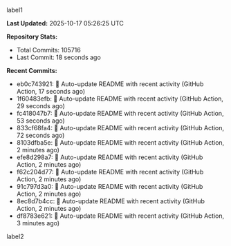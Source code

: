 
label1 
<!-- ACTIVITY_START -->
**Last Updated:** 2025-10-17 05:26:25 UTC

**Repository Stats:**
- Total Commits: 105716
- Last Commit: 18 seconds ago

**Recent Commits:**
- eb0c743921: 🤖 Auto-update README with recent activity (GitHub Action, 17 seconds ago)
- 1f60483efb: 🤖 Auto-update README with recent activity (GitHub Action, 29 seconds ago)
- fc418047b7: 🤖 Auto-update README with recent activity (GitHub Action, 53 seconds ago)
- 833cf68fa4: 🤖 Auto-update README with recent activity (GitHub Action, 72 seconds ago)
- 8103dfba5e: 🤖 Auto-update README with recent activity (GitHub Action, 2 minutes ago)
- efe8d298a7: 🤖 Auto-update README with recent activity (GitHub Action, 2 minutes ago)
- f62c204d77: 🤖 Auto-update README with recent activity (GitHub Action, 2 minutes ago)
- 91c797d3a0: 🤖 Auto-update README with recent activity (GitHub Action, 2 minutes ago)
- 8ec8d7b4cc: 🤖 Auto-update README with recent activity (GitHub Action, 2 minutes ago)
- df8783e621: 🤖 Auto-update README with recent activity (GitHub Action, 3 minutes ago)
<!-- ACTIVITY_END -->

label2
